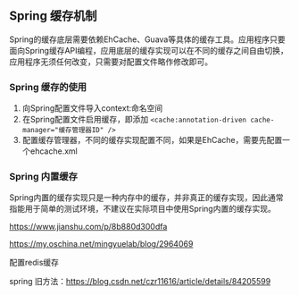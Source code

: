 ## Spring 缓存机制

Spring的缓存底层需要依赖EhCache、Guava等具体的缓存工具。应用程序只要面向Spring缓存API编程，应用底层的缓存实现可以在不同的缓存之间自由切换，应用程序无须任何改变，只需要对配置文件略作修改即可。

### Spring 缓存的使用

1. 向Spring配置文件导入context:命名空间
2. 在Spring配置文件启用缓存，即添加 `<cache:annotation-driven cache-manager="缓存管理器ID" />`
3. 配置缓存管理器，不同的缓存实现配置不同，如果是EhCache，需要先配置一个ehcache.xml

### Spring 内置缓存

Spring内置的缓存实现只是一种内存中的缓存，并非真正的缓存实现，因此通常指能用于简单的测试环境，不建议在实际项目中使用Spring内置的缓存实现。

https://www.jianshu.com/p/8b880d300dfa

https://my.oschina.net/mingyuelab/blog/2964069



配置redis缓存

spring 旧方法：https://blog.csdn.net/czr11616/article/details/84205599



